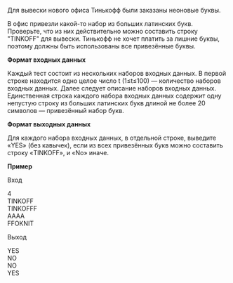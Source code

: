 Для вывески нового офиса Тинькофф были заказаны неоновые буквы.

В офис привезли какой-то набор из больших латинских букв. Проверьте, что из них действительно можно составить строку "TINKOFF" для вывески. Тинькофф не хочет платить за лишние буквы, поэтому должны быть использованы все привезённые буквы.

**Формат входных данных**

Каждый тест состоит из нескольких наборов входных данных. В первой строке находится одно целое число t (1≤t≤100) — количество наборов входных данных. Далее следует описание наборов входных данных. Единственная строка каждого набора входных данных содержит одну непустую строку из больших латинских букв длиной не более 20 символов — привезённый набор букв.

**Формат выходных данных**

Для каждого набора входных данных, в отдельной строке, выведите «YES» (без кавычек), если из всех привезённых букв можно составить строку «TINKOFF», и «No» иначе.

**Пример**

Вход

4  
TINKOFF  
TINKOFFF  
AAAA  
FFOKNIT  

Выход

YES  
NO  
NO  
YES
